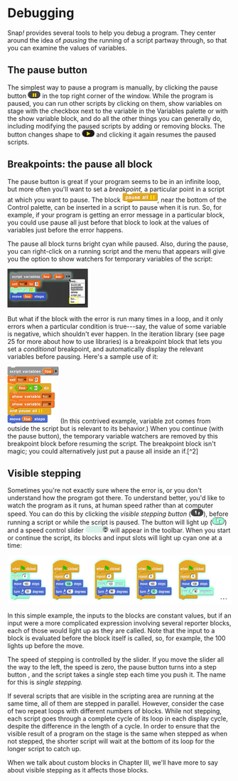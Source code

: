 # Debugging

Snap<em>!</em> provides several tools to help you debug a program. They center
around the idea of *pausing* the running of a script partway through, so
that you can examine the values of variables.

## The pause button

The simplest way to pause a program is manually, by clicking the pause button <img src="/content/assets/images/image116.png" style="width:28px; height:16px"> in the top right corner of the window. While the program is paused, you can run other scripts by clicking on them, show variables on stage with the checkbox next to the variable in the Variables palette or with the show variable block, and do all the other things you can generally do, including modifying the paused scripts by adding or removing blocks. The button changes shape to <img src="/content/assets/images/image115.png" style="width:28px; height:16px"> and clicking it again resumes the paused scripts.

## Breakpoints: the pause all block


The pause button is great if your program seems to be in an infinite loop, but more often you'll want to set a *breakpoint,* a particular point in a script at which you want to pause. The block <img src="/content/assets/images/image117.png" style="width:79px; height:21px">, near the bottom of the Control palette, can be inserted in a script to pause when it is run. So, for example, if your program is getting an error message in a particular block, you could use pause all just before that block to look at the values of variables just before the error happens.

The pause all block turns bright cyan while paused. Also, during the pause, you can right-click on a running script and the menu that appears will give you the option to show watchers for temporary variables of the script:

<img src="/content/assets/images/image118.png" style="width:181px; height:87px">

But what if the block with the error is run many times in a loop, and it only errors when a particular condition is true---say, the value of some variable is negative, which shouldn't ever happen. In the iteration library (see page 25 for more about how to use libraries) is a breakpoint block that lets you set a *conditional* breakpoint, and automatically display the relevant variables before pausing. Here's a sample use of it:

<img src="/content/assets/images/image119.png" style="width:115px; height:128px">
(In this contrived example, variable zot
comes from outside the script but is relevant to its behavior.) When you
continue (with the pause button), the temporary variable watchers are
removed by this breakpoint block before resuming the script. The
breakpoint block isn't magic; you could alternatively just put a pause
all inside an if.[^2]

## Visible stepping


Sometimes you're not exactly sure where the error is, or you don't understand how the program got there. To understand better, you'd like to watch the program as it runs, at human speed rather than at computer speed. You can do this by clicking the *visible stepping button* (<img src="/content/assets/images/image121.png" style="width:28px; height:16px">), before running a script or while the script is paused. The button will light up (<img src="/content/assets/images/image123.png" style="width:28px; height:16px">) and a speed control slider <img src="/content/assets/images/image122.png" style="width:52px; height:15px"> will appear in the toolbar. When you start or continue the script, its blocks and input slots will light up cyan one at a time:

<img src="/content/assets/images/image124.png" style="width:720px; height:110px">

In this simple example, the inputs to the blocks are constant values, but if an input were a more complicated expression involving several reporter blocks, each of those would light up as they are called. Note that the input to a block is evaluated before the block itself is called, so, for example, the 100 lights up before the move.

<!--<img src="/content/assets/images/image134.png" style="width:28px; height:16px">-->

The speed of stepping is controlled by the slider. If you move the slider all the way to the left, the speed is zero, the pause button turns into a step button , and the script takes a single step each time you push it. The name for this is *single stepping.*

If several scripts that are visible in the scripting area are running at
the same time, all of them are stepped in parallel. However, consider
the case of two repeat loops with different numbers of blocks. While not
stepping, each script goes through a complete cycle of its loop in each
display cycle, despite the difference in the length of a cycle. In order
to ensure that the visible result of a program on the stage is the same
when stepped as when not stepped, the shorter script will wait at the
bottom of its loop for the longer script to catch up.

When we talk about custom blocks in Chapter III, we'll have more to say
about visible stepping as it affects those blocks.


